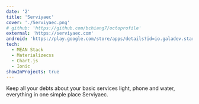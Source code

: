 ```yaml
---
date: '2'
title: 'Serviyaec'
cover: './Serviyaec.png'
# github: 'https://github.com/bchiang7/octoprofile'
external: 'https://serviyaec.com'
android: 'https://play.google.com/store/apps/details?id=io.galadev.starter'
tech:
  - MEAN Stack
  - Materializecss
  - Chart.js
  - Ionic
showInProjects: true
---
```


Keep all your debts about your basic services light, phone and water, everything in one simple place Serviyaec.
